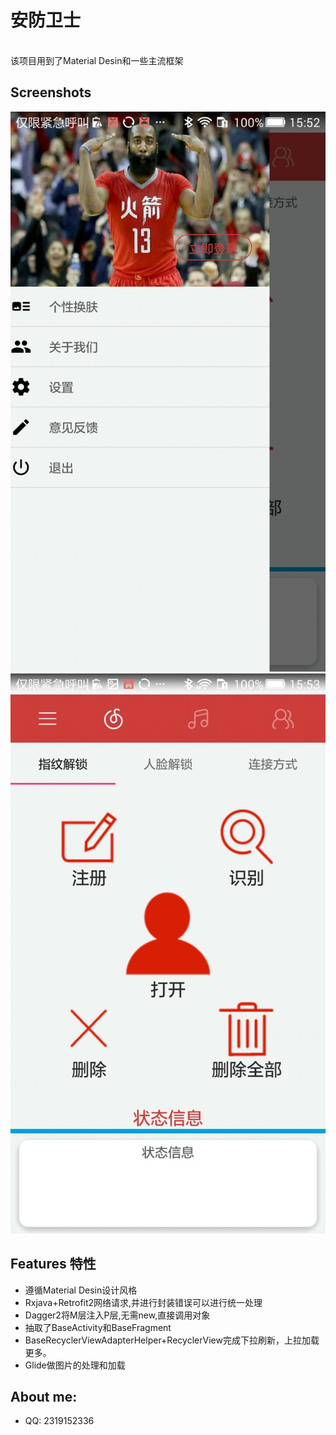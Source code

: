 #  安防卫士
<br>该项目用到了Material Desin和一些主流框架

## Screenshots
![picture](imagefile/UI.png)
![picture](imagefile/function.png)

## Features 特性
* 遵循Material Desin设计风格
* Rxjava+Retrofit2网络请求,并进行封装错误可以进行统一处理
* Dagger2将M层注入P层,无需new,直接调用对象
* 抽取了BaseActivity和BaseFragment
* BaseRecyclerViewAdapterHelper+RecyclerView完成下拉刷新，上拉加载更多。
* Glide做图片的处理和加载

## About me:<br>
* QQ: 2319152336